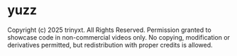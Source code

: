 # yuzz

Copyright (c) 2025 trinyxt. All Rights Reserved.
Permission granted to showcase code in non-commercial videos only.
No copying, modification or derivatives permitted, but redistribution with proper credits is allowed.
